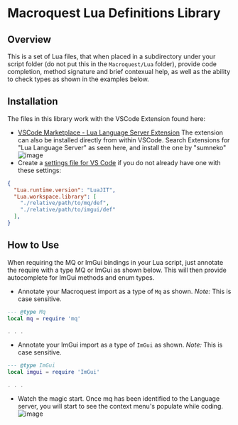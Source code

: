 # Macroquest Lua Definitions Library
## Overview
This is a set of Lua files, that when placed in a subdirectory under your script folder (do not put this in the `Macroquest/Lua` folder), provide code completion, method signature and brief contexual help, as well as the ability to check types as shown in the examples below. 

## Installation
The files in this library work with the VSCode Extension found here:
- [VSCode Marketplace - Lua Language Server Extension](https://marketplace.visualstudio.com/items?itemName=sumneko.lua)
The extension can also be installed directly from within VSCode.  Search Extensions for "Lua Language Server" as seen here, and install the one by "sumneko"
![image](https://user-images.githubusercontent.com/414568/189777359-887c937a-5453-4ea0-a8f0-5c41ea4d6b66.png)
- Create a  [settings file for VS Code](https://code.visualstudio.com/docs/getstarted/settings#_workspace-settingsjson-location) if you do not already have one with these settings:
```json
{
  "Lua.runtime.version": "LuaJIT",
  "Lua.workspace.library": [
    "./relative/path/to/mq/def",
    "./relative/path/to/imgui/def"
  ],
}
``` 

## How to Use

When requiring the MQ or ImGui bindings in your Lua script, just annotate the require with a type MQ or ImGui as shown below.  This will then provide autocomplete for ImGui methods and enum types.

- Annotate your Macroquest import as a type of `Mq` as shown.  *Note:* This is case sensitive.
```lua
--- @type Mq
local mq = require 'mq'

. . .
```
- Annotate your ImGui import as a type of `ImGui` as shown.  *Note:* This is case sensitive.
```lua
--- @type ImGui
local imgui = require 'ImGui'

. . .
```

- Watch the magic start.  Once mq has been identified to the Language server, you will start to see the context menu's populate while coding.
![image](https://user-images.githubusercontent.com/414568/189778777-e386e385-2065-4d00-b3cd-780f3a1946b2.png)
